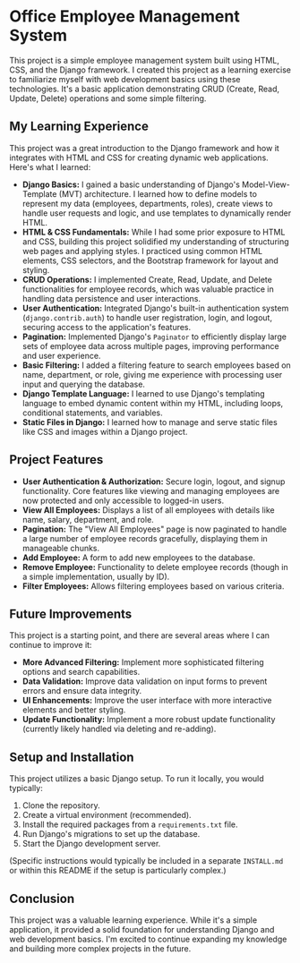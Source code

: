 # Office Employee Management System

This project is a simple employee management system built using HTML, CSS, and the Django framework. I created this project as a learning exercise to familiarize myself with web development basics using these technologies.  It's a basic application demonstrating CRUD (Create, Read, Update, Delete) operations and some simple filtering.

## My Learning Experience

This project was a great introduction to the Django framework and how it integrates with HTML and CSS for creating dynamic web applications.  Here's what I learned:

* **Django Basics:**  I gained a basic understanding of Django's Model-View-Template (MVT) architecture.  I learned how to define models to represent my data (employees, departments, roles), create views to handle user requests and logic, and use templates to dynamically render HTML.
* **HTML & CSS Fundamentals:** While I had some prior exposure to HTML and CSS, building this project solidified my understanding of structuring web pages and applying styles. I practiced using common HTML elements, CSS selectors, and the Bootstrap framework for layout and styling.
* **CRUD Operations:** I implemented Create, Read, Update, and Delete functionalities for employee records, which was valuable practice in handling data persistence and user interactions.
* **User Authentication:** Integrated Django's built-in authentication system (`django.contrib.auth`) to handle user registration, login, and logout, securing access to the application's features.
* **Pagination:** Implemented Django's `Paginator` to efficiently display large sets of employee data across multiple pages, improving performance and user experience.
* **Basic Filtering:** I added a filtering feature to search employees based on name, department, or role, giving me experience with processing user input and querying the database.
* **Django Template Language:**  I learned to use Django's templating language to embed dynamic content within my HTML, including loops, conditional statements, and variables.
* **Static Files in Django:**  I learned how to manage and serve static files like CSS and images within a Django project.

## Project Features

* **User Authentication & Authorization:** Secure login, logout, and signup functionality. Core features like viewing and managing employees are now protected and only accessible to logged-in users.
* **View All Employees:** Displays a list of all employees with details like name, salary, department, and role.
* **Pagination:** The "View All Employees" page is now paginated to handle a large number of employee records gracefully, displaying them in manageable chunks.
* **Add Employee:** A form to add new employees to the database.
* **Remove Employee:** Functionality to delete employee records (though in a simple implementation, usually by ID).
* **Filter Employees:**  Allows filtering employees based on various criteria.


## Future Improvements

This project is a starting point, and there are several areas where I can continue to improve it:

* **More Advanced Filtering:** Implement more sophisticated filtering options and search capabilities.
* **Data Validation:** Improve data validation on input forms to prevent errors and ensure data integrity.
* **UI Enhancements:** Improve the user interface with more interactive elements and better styling.
* **Update Functionality:**  Implement a more robust update functionality (currently likely handled via deleting and re-adding).


## Setup and Installation

This project utilizes a basic Django setup.  To run it locally, you would typically:

1. Clone the repository.
2. Create a virtual environment (recommended).
3. Install the required packages from a `requirements.txt` file.
4. Run Django's migrations to set up the database.
5. Start the Django development server.

(Specific instructions would typically be included in a separate `INSTALL.md` or within this README if the setup is particularly complex.)

## Conclusion

This project was a valuable learning experience.  While it's a simple application, it provided a solid foundation for understanding Django and web development basics. I'm excited to continue expanding my knowledge and building more complex projects in the future.
